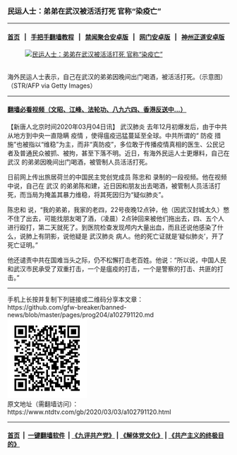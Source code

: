 ### 民运人士：弟弟在武汉被活活打死 官称“染疫亡”
------------------------

#### [首页](https://github.com/gfw-breaker/banned-news/blob/master/README.md) &nbsp;&nbsp;|&nbsp;&nbsp; [手把手翻墙教程](https://github.com/gfw-breaker/guides/wiki) &nbsp;&nbsp;|&nbsp;&nbsp; [禁闻聚合安卓版](https://github.com/gfw-breaker/bn-android) &nbsp;&nbsp;|&nbsp;&nbsp; [网门安卓版](https://github.com/oGate2/oGate) &nbsp;&nbsp;|&nbsp;&nbsp; [神州正道安卓版](https://github.com/SzzdOgate/update) 



<div><div class="featured_image">
 <a href="https://i.ntdtv.com/assets/uploads/2020/03/GettyImages-1201236110.jpg" target="_blank">
  <figure>
   <img alt="民运人士：弟弟在武汉被活活打死 官称“染疫亡”" src="https://i.ntdtv.com/assets/uploads/2020/03/GettyImages-1201236110-800x450.jpg"/>
  </figure><br/>
 </a>
 <span class="caption">
  海外民运人士表示，自己在武汉的弟弟因晚间出门喝酒，被活活打死。（示意图）（STR/AFP via Getty Images）
 </span>
</div>
</div><hr/>

#### [翻墙必看视频（文昭、江峰、法轮功、八九六四、香港反送中...）](https://github.com/gfw-breaker/banned-news/blob/master/pages/link3.md)

<div><div class="post_content" itemprop="articleBody">
 <p>
  【新唐人北京时间2020年03月04日讯】
  <ok href="https://www.ntdtv.com/gb/武汉肺炎.htm">
   武汉肺炎
  </ok>
  去年12月初爆发后，由于中共从地方到中央一直隐瞒
  <ok href="https://www.ntdtv.com/gb/疫情.htm">
   疫情
  </ok>
  ，使得瘟疫迅猛蔓延至全球。中共所谓的“
  <ok href="https://www.ntdtv.com/gb/防疫.htm">
   防疫
  </ok>
  措施”也被指以“维稳”为主，而非“真防疫”，多位敢于传播疫情真相的医生、公民记者及普通民众被抓、被拘，甚至下落不明。近日，有海外民运人士更爆料，自己在
  <ok href="https://www.ntdtv.com/gb/武汉.htm">
   武汉
  </ok>
  的弟弟因晚间出门喝酒，被管制人员活活打死。
 </p>
 <p>
  日前网上传出旅居荷兰的中国民主党创党成员
  <ok href="https://www.ntdtv.com/gb/陈忠和.htm">
   陈忠和
  </ok>
  录制的一段视频。他在视频中说，自己在
  <ok href="https://www.ntdtv.com/gb/武汉.htm">
   武汉
  </ok>
  的弟弟陈和建，近日因和朋友出去喝酒，被管制人员活活打死，而当局为掩盖其暴力维稳，将其死因归为“疑似肺炎”。
 </p>
 <p>
  <ok href="https://www.ntdtv.com/gb/陈忠和.htm">
   陈忠和
  </ok>
  说，“我的弟弟，我家的老四，22号夜晚12点钟，他（因武汉封城太久）憋不住了出去，可能找朋友喝了酒，（凌晨）2点钟回来被他们拖出去，四、五个人进行殴打，第二天就死了。到医院检查发现颅内大量出血，而且还说他感染了什么，说肺上有阴影，说他疑是
  <ok href="https://www.ntdtv.com/gb/武汉肺炎.htm">
   武汉肺炎
  </ok>
  病人。他的死亡证就是‘疑似肺炎’，开了死亡证明。”
 </p>
 <p>
  他还谴责中共在国难当头之际，仍不松懈打击老百姓。他说：“所以说，中国人民和武汉市民承受了双重打击，一个是瘟疫的打击，一个是警察的打击、共匪的打击。”
 </p>
</div></div>
<hr/>
手机上长按并复制下列链接或二维码分享本文章：<br/>
https://github.com/gfw-breaker/banned-news/blob/master/pages/prog204/a102791120.md <br/>
<a href='https://github.com/gfw-breaker/banned-news/blob/master/pages/prog204/a102791120.md'><img src='https://github.com/gfw-breaker/banned-news/blob/master/pages/prog204/a102791120.md.png'/></a> <br/>
原文地址（需翻墙访问）：https://www.ntdtv.com/gb/2020/03/03/a102791120.html


------------------------
#### [首页](https://github.com/gfw-breaker/banned-news/blob/master/README.md) &nbsp;|&nbsp; [一键翻墙软件](https://github.com/gfw-breaker/nogfw/blob/master/README.md) &nbsp;| [《九评共产党》](https://github.com/gfw-breaker/9ping.md/blob/master/README.md#九评之一评共产党是什么) | [《解体党文化》](https://github.com/gfw-breaker/jtdwh.md/blob/master/README.md) | [《共产主义的终极目的》](https://github.com/gfw-breaker/gczydzjmd.md/blob/master/README.md)


<img src='http://gfw-breaker.win/banned-news/pages/prog204/a102791120.md' width='0px' height='0px'/>